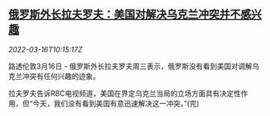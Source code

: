 <!--1647426662000-->
[俄罗斯外长拉夫罗夫：美国对解决乌克兰冲突并不感兴趣](https://cn.reuters.com/article/russian-foreign-minister-0316-wedn-idCNKCS2LD0YR)
------

<div><i>2022-03-16T10:15:17Z</i></div><p>路透伦敦3月16日 - 俄罗斯外长拉夫罗夫周三表示，俄罗斯没有看到美国对调解乌克兰冲突有任何兴趣的迹象。</p><p>拉夫罗夫告诉RBC电视频道，美国在界定乌克兰当局的立场方面具有决定性作用，但“今天，我们没有看到美国有意迅速解决这一冲突。”(完)</p>
